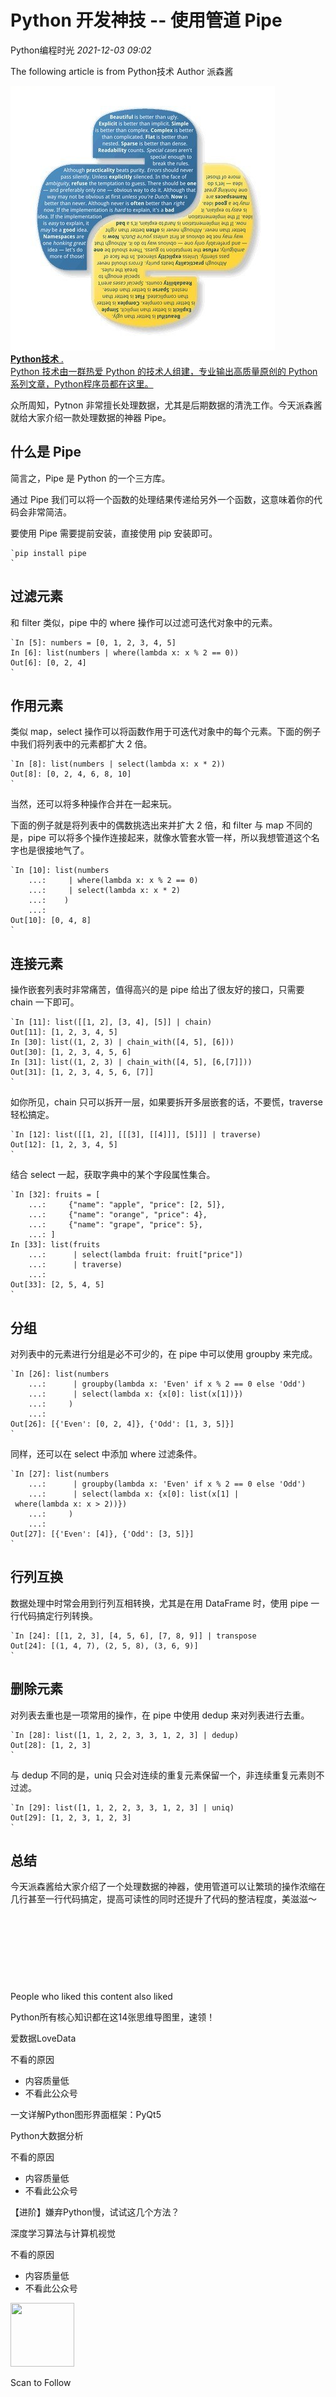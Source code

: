# Python 开发神技 -- 使用管道 Pipe

<a id="profileBt"></a><a id="js_name"></a>Python编程时光 *2021-12-03 09:02*

The following article is from Python技术 Author 派森酱

<a id="copyright_info"></a>[![](../../../_resources/0_f17249ae85814c379265899256eeae73.jpg)<br>**Python技术** .<br>Python 技术由一群热爱 Python 的技术人组建，专业输出高质量原创的 Python 系列文章，Python程序员都在这里。](#)

众所周知，Pytnon 非常擅长处理数据，尤其是后期数据的清洗工作。今天派森酱就给大家介绍一款处理数据的神器 Pipe。

## 什么是 Pipe

简言之，Pipe 是 Python 的一个三方库。

通过 Pipe 我们可以将一个函数的处理结果传递给另外一个函数，这意味着你的代码会非常简洁。

要使用 Pipe 需要提前安装，直接使用 pip 安装即可。

```
`pip install pipe
`
```

## 过滤元素

和 filter 类似，pipe 中的 where 操作可以过滤可迭代对象中的元素。

```
`In [5]: numbers = [0, 1, 2, 3, 4, 5]
In [6]: list(numbers | where(lambda x: x % 2 == 0))
Out[6]: [0, 2, 4]
`
```

## 作用元素

类似 map，select 操作可以将函数作用于可迭代对象中的每个元素。下面的例子中我们将列表中的元素都扩大 2 倍。

```
`In [8]: list(numbers | select(lambda x: x * 2))
Out[8]: [0, 2, 4, 6, 8, 10]
`
```

当然，还可以将多种操作合并在一起来玩。

下面的例子就是将列表中的偶数挑选出来并扩大 2 倍，和 filter 与 map 不同的是，pipe 可以将多个操作连接起来，就像水管套水管一样，所以我想管道这个名字也是很接地气了。

```
`In [10]: list(numbers
    ...:     | where(lambda x: x % 2 == 0)
    ...:     | select(lambda x: x * 2)
    ...:    )
    ...:
Out[10]: [0, 4, 8]
`
```

## 连接元素

操作嵌套列表时非常痛苦，值得高兴的是 pipe 给出了很友好的接口，只需要 chain 一下即可。

```
`In [11]: list([[1, 2], [3, 4], [5]] | chain)
Out[11]: [1, 2, 3, 4, 5]
In [30]: list((1, 2, 3) | chain_with([4, 5], [6]))
Out[30]: [1, 2, 3, 4, 5, 6]
In [31]: list((1, 2, 3) | chain_with([4, 5], [6,[7]]))
Out[31]: [1, 2, 3, 4, 5, 6, [7]]
`
```

如你所见，chain 只可以拆开一层，如果要拆开多层嵌套的话，不要慌，traverse 轻松搞定。

```
`In [12]: list([[1, 2], [[[3], [[4]]], [5]]] | traverse)
Out[12]: [1, 2, 3, 4, 5]
`
```

结合 select 一起，获取字典中的某个字段属性集合。

```
`In [32]: fruits = [
    ...:     {"name": "apple", "price": [2, 5]},
    ...:     {"name": "orange", "price": 4},
    ...:     {"name": "grape", "price": 5},
    ...: ]
In [33]: list(fruits
    ...:      | select(lambda fruit: fruit["price"])
    ...:      | traverse)
    ...:
Out[33]: [2, 5, 4, 5]
`
```

## 分组

对列表中的元素进行分组是必不可少的，在 pipe 中可以使用 groupby 来完成。

```
`In [26]: list(numbers
    ...:      | groupby(lambda x: 'Even' if x % 2 == 0 else 'Odd')
    ...:      | select(lambda x: {x[0]: list(x[1])})
    ...:     )
    ...:
Out[26]: [{'Even': [0, 2, 4]}, {'Odd': [1, 3, 5]}]
`
```

同样，还可以在 select 中添加 where 过滤条件。

```
`In [27]: list(numbers
    ...:      | groupby(lambda x: 'Even' if x % 2 == 0 else 'Odd')
    ...:      | select(lambda x: {x[0]: list(x[1] | where(lambda x: x > 2))})
    ...:     )
    ...:
Out[27]: [{'Even': [4]}, {'Odd': [3, 5]}]
`
```

## 行列互换

数据处理中时常会用到行列互相转换，尤其是在用 DataFrame 时，使用 pipe 一行代码搞定行列转换。

```
`In [24]: [[1, 2, 3], [4, 5, 6], [7, 8, 9]] | transpose
Out[24]: [(1, 4, 7), (2, 5, 8), (3, 6, 9)]
`
```

## 删除元素

对列表去重也是一项常用的操作，在 pipe 中使用 dedup 来对列表进行去重。

```
`In [28]: list([1, 1, 2, 2, 3, 3, 1, 2, 3] | dedup)
Out[28]: [1, 2, 3]
`
```

与 dedup 不同的是，uniq 只会对连续的重复元素保留一个，非连续重复元素则不过滤。

```
`In [29]: list([1, 1, 2, 2, 3, 3, 1, 2, 3] | uniq)
Out[29]: [1, 2, 3, 1, 2, 3]
`
```

## 总结

今天派森酱给大家介绍了一个处理数据的神器，使用管道可以让繁琐的操作浓缩在几行甚至一行代码搞定，提高可读性的同时还提升了代码的整洁程度，美滋滋～

![Image](data:image/gif;base64,iVBORw0KGgoAAAANSUhEUgAAAAEAAAABCAYAAAAfFcSJAAAADUlEQVQImWNgYGBgAAAABQABh6FO1AAAAABJRU5ErkJggg==)

[![Image](data:image/gif;base64,iVBORw0KGgoAAAANSUhEUgAAAAEAAAABCAYAAAAfFcSJAAAADUlEQVQImWNgYGBgAAAABQABh6FO1AAAAABJRU5ErkJggg==)](http://mp.weixin.qq.com/s?__biz=MzIzMzMzOTI3Nw==&mid=2247501630&idx=1&sn=d9995a6d275ba89597c067632d7179ec&chksm=e885a7dcdff22eca04579bbce5a16cfb50656729e016167d7a710b16f4e611d62c4940da3f3d&scene=21#wechat_redirect)

[![Image](data:image/gif;base64,iVBORw0KGgoAAAANSUhEUgAAAAEAAAABCAYAAAAfFcSJAAAADUlEQVQImWNgYGBgAAAABQABh6FO1AAAAABJRU5ErkJggg==)](http://mp.weixin.qq.com/s?__biz=MzIzMzMzOTI3Nw==&mid=2247499305&idx=1&sn=353e2297120352fc93a7a3ff9e8cc53a&chksm=e8859ecbdff217dd586b39767e5b195dd53fe4aabf887b42415b6079fed7cc0ef1d1db02ec19&scene=21#wechat_redirect)

[![Image](data:image/gif;base64,iVBORw0KGgoAAAANSUhEUgAAAAEAAAABCAYAAAAfFcSJAAAADUlEQVQImWNgYGBgAAAABQABh6FO1AAAAABJRU5ErkJggg==)](http://mp.weixin.qq.com/s?__biz=MzIzMzMzOTI3Nw==&mid=2247502689&idx=1&sn=83fe83679511a5ad0711c33748e89f51&chksm=e885ab83dff222956a622612fae2bdfb6ecd2578e0a173704cdee72d3be72df9cdfc88ed94b3&scene=21#wechat_redirect)

People who liked this content also liked

Python所有核心知识都在这14张思维导图里，速领！

爱数据LoveData

不看的原因

- 内容质量低
- 不看此公众号

一文详解Python图形界面框架：PyQt5

Python大数据分析

不看的原因

- 内容质量低
- 不看此公众号

【进阶】嫌弃Python慢，试试这几个方法？

深度学习算法与计算机视觉

不看的原因

- 内容质量低
- 不看此公众号

<img width="102" height="102" src="../../../_resources/qrcode_scene_10000004_size_102___044b8498990143cba.bmp"/>

Scan to Follow
